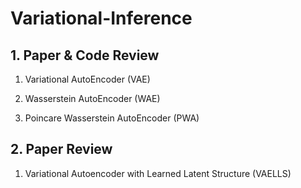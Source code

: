 # Variational-Inference

## 1. Paper & Code Review

1) Variational AutoEncoder (VAE)

2) Wasserstein AutoEncoder (WAE)

3) Poincare Wasserstein AutoEncoder (PWA)

## 2. Paper Review

1) Variational Autoencoder with Learned Latent Structure (VAELLS)
